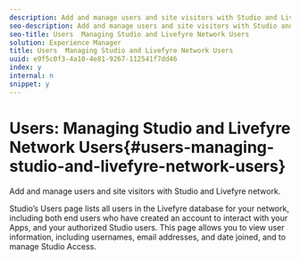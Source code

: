 ```yaml
---
description: Add and manage users and site visitors with Studio and Livefyre network.
seo-description: Add and manage users and site visitors with Studio and Livefyre network.
seo-title: Users  Managing Studio and Livefyre Network Users
solution: Experience Manager
title: Users  Managing Studio and Livefyre Network Users
uuid: e9f5c0f3-4a10-4e81-9267-112541f7dd46
index: y
internal: n
snippet: y
---
```


# Users: Managing Studio and Livefyre Network Users{#users-managing-studio-and-livefyre-network-users}

Add and manage users and site visitors with Studio and Livefyre network.

Studio’s Users page lists all users in the Livefyre database for your network, including both end users who have created an account to interact with your Apps, and your authorized Studio users. This page allows you to view user information, including usernames, email addresses, and date joined, and to manage Studio Access.
